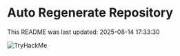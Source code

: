 # Auto Regenerate Repository

This README was last updated: 2025-08-14 17:33:30

 ![TryHackMe](https://tryhackme.com/badge/533634)